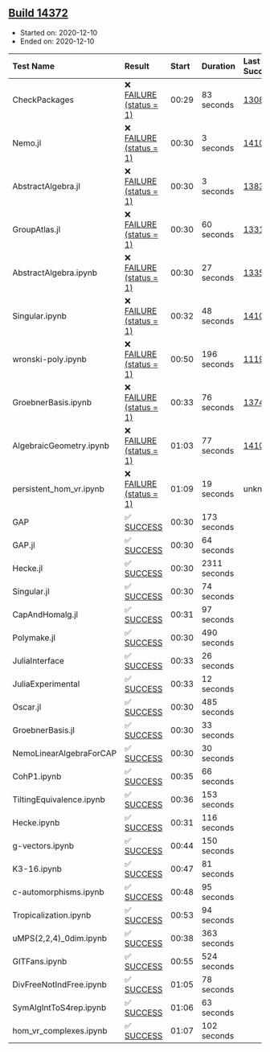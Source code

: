 ## [Build 14372](https://oscarci.mathematik.uni-kl.de/job/oscar/14372/)

* Started on: 2020-12-10
* Ended on: 2020-12-10

| Test Name    | Result | Start | Duration | Last Success | First Failure |
|:-------------|:-------|:------|:---------|:-------------|:--------------|
| CheckPackages | ❌ [FAILURE (status = 1)](https://oscarci.mathematik.uni-kl.de/job/oscar/14372/artifact/logs/build-14372/CheckPackages.log) | 00:29 | 83 seconds | [13085](https://oscarci.mathematik.uni-kl.de/job/oscar/13085/) | [13086](https://oscarci.mathematik.uni-kl.de/job/oscar/13086/) |
| Nemo.jl | ❌ [FAILURE (status = 1)](https://oscarci.mathematik.uni-kl.de/job/oscar/14372/artifact/logs/build-14372/Nemo.jl.log) | 00:30 | 3 seconds | [14101](https://oscarci.mathematik.uni-kl.de/job/oscar/14101/) | [14102](https://oscarci.mathematik.uni-kl.de/job/oscar/14102/) |
| AbstractAlgebra.jl | ❌ [FAILURE (status = 1)](https://oscarci.mathematik.uni-kl.de/job/oscar/14372/artifact/logs/build-14372/AbstractAlgebra.jl.log) | 00:30 | 3 seconds | [13837](https://oscarci.mathematik.uni-kl.de/job/oscar/13837/) | [13838](https://oscarci.mathematik.uni-kl.de/job/oscar/13838/) |
| GroupAtlas.jl | ❌ [FAILURE (status = 1)](https://oscarci.mathematik.uni-kl.de/job/oscar/14372/artifact/logs/build-14372/GroupAtlas.jl.log) | 00:30 | 60 seconds | [13311](https://oscarci.mathematik.uni-kl.de/job/oscar/13311/) | [13312](https://oscarci.mathematik.uni-kl.de/job/oscar/13312/) |
| AbstractAlgebra.ipynb | ❌ [FAILURE (status = 1)](https://oscarci.mathematik.uni-kl.de/job/oscar/14372/artifact/logs/build-14372/AbstractAlgebra.ipynb.log) | 00:30 | 27 seconds | [13355](https://oscarci.mathematik.uni-kl.de/job/oscar/13355/) | [13356](https://oscarci.mathematik.uni-kl.de/job/oscar/13356/) |
| Singular.ipynb | ❌ [FAILURE (status = 1)](https://oscarci.mathematik.uni-kl.de/job/oscar/14372/artifact/logs/build-14372/Singular.ipynb.log) | 00:32 | 48 seconds | [14101](https://oscarci.mathematik.uni-kl.de/job/oscar/14101/) | [14102](https://oscarci.mathematik.uni-kl.de/job/oscar/14102/) |
| wronski-poly.ipynb | ❌ [FAILURE (status = 1)](https://oscarci.mathematik.uni-kl.de/job/oscar/14372/artifact/logs/build-14372/wronski-poly.ipynb.log) | 00:50 | 196 seconds | [11192](https://oscarci.mathematik.uni-kl.de/job/oscar/11192/) | [11193](https://oscarci.mathematik.uni-kl.de/job/oscar/11193/) |
| GroebnerBasis.ipynb | ❌ [FAILURE (status = 1)](https://oscarci.mathematik.uni-kl.de/job/oscar/14372/artifact/logs/build-14372/GroebnerBasis.ipynb.log) | 00:33 | 76 seconds | [13748](https://oscarci.mathematik.uni-kl.de/job/oscar/13748/) | [13749](https://oscarci.mathematik.uni-kl.de/job/oscar/13749/) |
| AlgebraicGeometry.ipynb | ❌ [FAILURE (status = 1)](https://oscarci.mathematik.uni-kl.de/job/oscar/14372/artifact/logs/build-14372/AlgebraicGeometry.ipynb.log) | 01:03 | 77 seconds | [14101](https://oscarci.mathematik.uni-kl.de/job/oscar/14101/) | [14102](https://oscarci.mathematik.uni-kl.de/job/oscar/14102/) |
| persistent_hom_vr.ipynb | ❌ [FAILURE (status = 1)](https://oscarci.mathematik.uni-kl.de/job/oscar/14372/artifact/logs/build-14372/persistent_hom_vr.ipynb.log) | 01:09 | 19 seconds | unknown | unknown |
| GAP | ✅ [SUCCESS](https://oscarci.mathematik.uni-kl.de/job/oscar/14372/artifact/logs/build-14372/GAP.log) | 00:30 | 173 seconds |  |  |
| GAP.jl | ✅ [SUCCESS](https://oscarci.mathematik.uni-kl.de/job/oscar/14372/artifact/logs/build-14372/GAP.jl.log) | 00:30 | 64 seconds |  |  |
| Hecke.jl | ✅ [SUCCESS](https://oscarci.mathematik.uni-kl.de/job/oscar/14372/artifact/logs/build-14372/Hecke.jl.log) | 00:30 | 2311 seconds |  |  |
| Singular.jl | ✅ [SUCCESS](https://oscarci.mathematik.uni-kl.de/job/oscar/14372/artifact/logs/build-14372/Singular.jl.log) | 00:30 | 74 seconds |  |  |
| CapAndHomalg.jl | ✅ [SUCCESS](https://oscarci.mathematik.uni-kl.de/job/oscar/14372/artifact/logs/build-14372/CapAndHomalg.jl.log) | 00:31 | 97 seconds |  |  |
| Polymake.jl | ✅ [SUCCESS](https://oscarci.mathematik.uni-kl.de/job/oscar/14372/artifact/logs/build-14372/Polymake.jl.log) | 00:30 | 490 seconds |  |  |
| JuliaInterface | ✅ [SUCCESS](https://oscarci.mathematik.uni-kl.de/job/oscar/14372/artifact/logs/build-14372/JuliaInterface.log) | 00:33 | 26 seconds |  |  |
| JuliaExperimental | ✅ [SUCCESS](https://oscarci.mathematik.uni-kl.de/job/oscar/14372/artifact/logs/build-14372/JuliaExperimental.log) | 00:33 | 12 seconds |  |  |
| Oscar.jl | ✅ [SUCCESS](https://oscarci.mathematik.uni-kl.de/job/oscar/14372/artifact/logs/build-14372/Oscar.jl.log) | 00:30 | 485 seconds |  |  |
| GroebnerBasis.jl | ✅ [SUCCESS](https://oscarci.mathematik.uni-kl.de/job/oscar/14372/artifact/logs/build-14372/GroebnerBasis.jl.log) | 00:30 | 33 seconds |  |  |
| NemoLinearAlgebraForCAP | ✅ [SUCCESS](https://oscarci.mathematik.uni-kl.de/job/oscar/14372/artifact/logs/build-14372/NemoLinearAlgebraForCAP.log) | 00:30 | 30 seconds |  |  |
| CohP1.ipynb | ✅ [SUCCESS](https://oscarci.mathematik.uni-kl.de/job/oscar/14372/artifact/logs/build-14372/CohP1.ipynb.log) | 00:35 | 66 seconds |  |  |
| TiltingEquivalence.ipynb | ✅ [SUCCESS](https://oscarci.mathematik.uni-kl.de/job/oscar/14372/artifact/logs/build-14372/TiltingEquivalence.ipynb.log) | 00:36 | 153 seconds |  |  |
| Hecke.ipynb | ✅ [SUCCESS](https://oscarci.mathematik.uni-kl.de/job/oscar/14372/artifact/logs/build-14372/Hecke.ipynb.log) | 00:31 | 116 seconds |  |  |
| g-vectors.ipynb | ✅ [SUCCESS](https://oscarci.mathematik.uni-kl.de/job/oscar/14372/artifact/logs/build-14372/g-vectors.ipynb.log) | 00:44 | 150 seconds |  |  |
| K3-16.ipynb | ✅ [SUCCESS](https://oscarci.mathematik.uni-kl.de/job/oscar/14372/artifact/logs/build-14372/K3-16.ipynb.log) | 00:47 | 81 seconds |  |  |
| c-automorphisms.ipynb | ✅ [SUCCESS](https://oscarci.mathematik.uni-kl.de/job/oscar/14372/artifact/logs/build-14372/c-automorphisms.ipynb.log) | 00:48 | 95 seconds |  |  |
| Tropicalization.ipynb | ✅ [SUCCESS](https://oscarci.mathematik.uni-kl.de/job/oscar/14372/artifact/logs/build-14372/Tropicalization.ipynb.log) | 00:53 | 94 seconds |  |  |
| uMPS(2,2,4)_0dim.ipynb | ✅ [SUCCESS](https://oscarci.mathematik.uni-kl.de/job/oscar/14372/artifact/logs/build-14372/uMPS-2-2-4-_0dim.ipynb.log) | 00:38 | 363 seconds |  |  |
| GITFans.ipynb | ✅ [SUCCESS](https://oscarci.mathematik.uni-kl.de/job/oscar/14372/artifact/logs/build-14372/GITFans.ipynb.log) | 00:55 | 524 seconds |  |  |
| DivFreeNotIndFree.ipynb | ✅ [SUCCESS](https://oscarci.mathematik.uni-kl.de/job/oscar/14372/artifact/logs/build-14372/DivFreeNotIndFree.ipynb.log) | 01:05 | 78 seconds |  |  |
| SymAlgIntToS4rep.ipynb | ✅ [SUCCESS](https://oscarci.mathematik.uni-kl.de/job/oscar/14372/artifact/logs/build-14372/SymAlgIntToS4rep.ipynb.log) | 01:06 | 63 seconds |  |  |
| hom_vr_complexes.ipynb | ✅ [SUCCESS](https://oscarci.mathematik.uni-kl.de/job/oscar/14372/artifact/logs/build-14372/hom_vr_complexes.ipynb.log) | 01:07 | 102 seconds |  |  |
